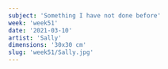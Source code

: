```yaml
---
subject: 'Something I have not done before'
week: 'week51'
date: '2021-03-10'
artist: 'Sally'
dimensions: '30x30 cm'
slug: 'week51/Sally.jpg'
---
```

